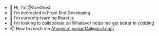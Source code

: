 - 👋 Hi, I’m @AceOne4
- 👀 I’m interested in Front End Developing 
- 🌱 I’m currently learning React.js
- 💞️ I’m looking to collaborate on Whatever helps me get better in codding
- 📫 How to reach me Ahmed.m.yassin14@gmail.com

<!---
AceOne4/AceOne4 is a ✨ special ✨ repository because its `README.md` (this file) appears on your GitHub profile.
You can click the Preview link to take a look at your changes.
--->

